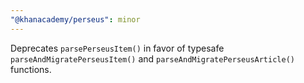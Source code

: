 ```yaml
---
"@khanacademy/perseus": minor
---
```


Deprecates `parsePerseusItem()` in favor of typesafe `parseAndMigratePerseusItem()` and `parseAndMigratePerseusArticle()` functions.
